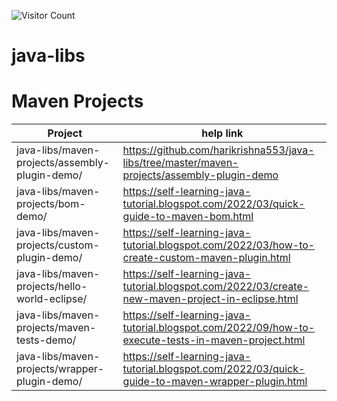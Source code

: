 ![Visitor Count](https://profile-counter.glitch.me/harikrishna553/count.svg)

# java-libs
# Maven Projects
|  Project |help link   | 
|---|---|
|java-libs/maven-projects/assembly-plugin-demo/|https://github.com/harikrishna553/java-libs/tree/master/maven-projects/assembly-plugin-demo|
|java-libs/maven-projects/bom-demo/ | https://self-learning-java-tutorial.blogspot.com/2022/03/quick-guide-to-maven-bom.html  |
|java-libs/maven-projects/custom-plugin-demo/|https://self-learning-java-tutorial.blogspot.com/2022/03/how-to-create-custom-maven-plugin.html|
|java-libs/maven-projects/hello-world-eclipse/|https://self-learning-java-tutorial.blogspot.com/2022/03/create-new-maven-project-in-eclipse.html|
|java-libs/maven-projects/maven-tests-demo/|https://self-learning-java-tutorial.blogspot.com/2022/09/how-to-execute-tests-in-maven-project.html|
|java-libs/maven-projects/wrapper-plugin-demo/|https://self-learning-java-tutorial.blogspot.com/2022/03/quick-guide-to-maven-wrapper-plugin.html|

